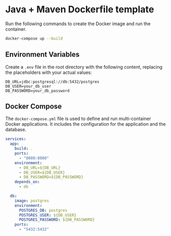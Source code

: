 # Java + Maven Dockerfile template

Run the following commands to create the Docker image and run the container.

```sh
docker-compose up --build
```

## Environment Variables

Create a `.env` file in the root directory with the following content, replacing the placeholders with your actual values:

```
DB_URL=jdbc:postgresql://db:5432/postgres
DB_USER=your_db_user
DB_PASSWORD=your_db_password
```

## Docker Compose

The `docker-compose.yml` file is used to define and run multi-container Docker applications. It includes the configuration for the application and the database.

```yaml
services:
  app:
    build: .
    ports:
      - "8080:8080"
    environment:
      - DB_URL=${DB_URL}
      - DB_USER=${DB_USER}
      - DB_PASSWORD=${DB_PASSWORD}
    depends_on:
      - db

  db:
    image: postgres
    environment:
      POSTGRES_DB: postgres
      POSTGRES_USER: ${DB_USER}
      POSTGRES_PASSWORD: ${DB_PASSWORD}
    ports:
      - "5432:5432"
```